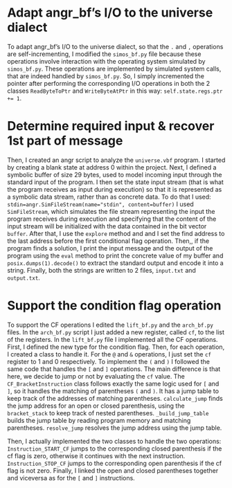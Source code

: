 
# Adapt angr_bf’s I/O to the universe dialect
To adapt angr_bf’s I/O to the universe dialect, so that the `.` and `,` operations are self-incrementing, I modified the `simos_bf.py` file because these operations involve interaction with the operating system simulated by `simos_bf.py`.
These operations are implemented by simulated system calls, that are indeed handled by `simos_bf.py`.
So, I simply incremented the pointer after performing the corresponding I/O operations in both the 2 classes `ReadByteToPtr` and `WriteByteAtPtr` in this way:
`self.state.regs.ptr += 1`.

# Determine required input & recover 1st part of message
Then, I created an angr script to analyze the `universe.vbf` program.
I started by creating a blank state at address 0 within the project. Next, I defined a symbolic buffer of size 29 bytes, used to model incoming input through the standard input of the program. 
I then set the state input stream (that is what the program receives as input during execution) so that it is represented as a symbolic data stream, rather than as concrete data.
To do that I used:
`stdin=angr.SimFileStream(name="stdin", content=buffer)`
 I used `SimFileStream`, which simulates the file stream representing the input the program receives during execution and specifying that the content of the input stream will be initialized with the data contained in the bit vector `buffer`.
 After that, I use the `explore` method and and I set the find address to the last address before the first conditional flag operation.
 Then,, if the program finds a solution, I print the input message and the output of the program using the `eval` method to print the concrete value of my buffer and `posix.dumps(1).decode()` to extract the standard output and encode it into a string.
Finally, both the strings are written to 2 files, `input.txt` and `output.txt`.

# Support the condition flag operation
To support the CF operations I edited the `lift_bf.py` and the `arch_bf.py` files.
In the `arch_bf.py` script I just added a new register, called `cf`, to the list of the registers.
In the  `lift_bf.py` file I implemented all the CF operations.
First, I defined the new type for the condition flag.
Then, for each operation, I created a class to handle it.
For the `@` and `&` operations, I just set the `cf` register to 1 and 0 respectively.
To implement the `(` and `)` I followed the same code that handles the `[` and `]` operations. The main difference is that here, we decide to jump or not by evaluating the `cf` value.
The `CF_BracketInstruction` class follows exactly the same logic used for `[` and `]`, so it handles the matching of parentheses `(` and `)`.
It has a jump table  to keep track of the addresses of matching parentheses.
`calculate_jump` finds the jump address for an open or closed parenthesis, using the `bracket_stack` to keep track of nested parentheses.
`_build_jump_table` builds the jump table by reading program memory and matching parentheses.
`resolve_jump` resolves the jump address using the jump table.

Then, I actually implemented the two classes to handle the two operations:
`Instruction_START_CF` jumps to the corresponding closed parenthesis if the cf flag is zero, otherwise it continues with the next instruction.
`Instruction_STOP_CF` jumps to the corresponding open parenthesis if the cf flag is not zero.
Finally, I linked the open and closed parentheses together and viceversa as for the `[` and `]` instructions.




